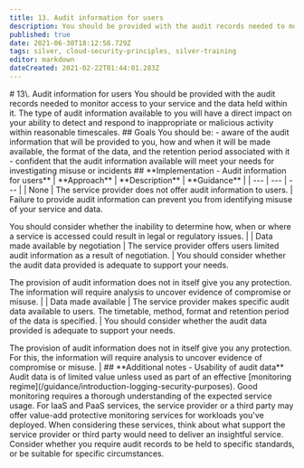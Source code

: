 ```yaml
---
title: 13. Audit information for users
description: You should be provided with the audit records needed to monitor access to your service and the data held within it.
published: true
date: 2021-06-30T18:12:58.729Z
tags: silver, cloud-security-principles, silver-training
editor: markdown
dateCreated: 2021-02-22T01:44:01.283Z
---
```


\# 13\\. Audit information for users You should be provided with the audit records needed to monitor access to your service and the data held within it. The type of audit information available to you will have a direct impact on your ability to detect and respond to inappropriate or malicious activity within reasonable timescales. ## Goals You should be: - aware of the audit information that will be provided to you, how and when it will be made available, the format of the data, and the retention period associated with it - confident that the audit information available will meet your needs for investigating misuse or incidents ## \*\*Implementation - Audit information for users\*\* | \*\*Approach\*\* | \*\*Description\*\* | \*\*Guidance\*\* | | --- | --- | --- | | None | The service provider does not offer audit information to users. | Failure to provide audit information can prevent you from identifying misuse of your service and data.  
  
You should consider whether the inability to determine how, when or where a service is accessed could result in legal or regulatory issues. | | Data made available by negotiation | The service provider offers users limited audit information as a result of negotiation. | You should consider whether the audit data provided is adequate to support your needs.  
  
The provision of audit information does not in itself give you any protection. The information will require analysis to uncover evidence of compromise or misuse. | | Data made available | The service provider makes specific audit data available to users. The timetable, method, format and retention period of the data is specified. | You should consider whether the audit data provided is adequate to support your needs.  
  
The provision of audit information does not in itself give you any protection. For this, the information will require analysis to uncover evidence of compromise or misuse. | ## \*\*Additional notes - Usability of audit data\*\* Audit data is of limited value unless used as part of an effective \[monitoring regime\](/guidance/introduction-logging-security-purposes). Good monitoring requires a thorough understanding of the expected service usage. For IaaS and PaaS services, the service provider or a third party may offer value-add protective monitoring services for workloads you've deployed. When considering these services, think about what support the service provider or third party would need to deliver an insightful service. Consider whether you require audit records to be held to specific standards, or be suitable for specific circumstances.